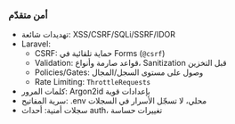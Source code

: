 ### أمن متقدّم

- تهديدات شائعة: XSS/CSRF/SQLi/SSRF/IDOR
- Laravel:
  - CSRF: حماية تلقائية في Forms (`@csrf`)
  - Validation: قواعد صارمة وأنواع، Sanitization قبل التخزين
  - Policies/Gates: وصول على مستوى السجل/المجال
  - Rate Limiting: `ThrottleRequests`
- كلمات المرور: Argon2id بإعدادات قوية
- سرية المفاتيح: .env محلي، لا تسجّل الأسرار في السجلات
- سجلات أمنية: أحداث auth، تغييرات حساسة